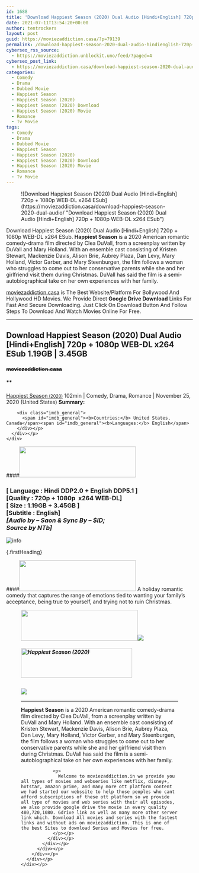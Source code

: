 ```yaml
---
id: 1688
title: 'Download Happiest Season (2020) Dual Audio [Hindi+English] 720p + 1080p WEB-DL x264 ESub'
date: 2021-07-11T13:54:20+00:00
author: tentrockers
layout: post
guid: https://moviezaddiction.casa/?p=79139
permalink: /download-happiest-season-2020-dual-audio-hindienglish-720p-1080p-web-dl-x264-esub/
cyberseo_rss_source:
  - https://moviezaddiction.unblockit.uno/feed/?paged=4
cyberseo_post_link:
  - https://moviezaddiction.casa/download-happiest-season-2020-dual-audio/
categories:
  - Comedy
  - Drama
  - Dubbed Movie
  - Happiest Season
  - Happiest Season (2020)
  - Happiest Season (2020) Download
  - Happiest Season (2020) Movie
  - Romance
  - Tv Movie
tags:
  - Comedy
  - Drama
  - Dubbed Movie
  - Happiest Season
  - Happiest Season (2020)
  - Happiest Season (2020) Download
  - Happiest Season (2020) Movie
  - Romance
  - Tv Movie
---
```

<figure class="entry-thumbnail">![Download Happiest Season (2020) Dual Audio [Hindi+English] 720p + 1080p WEB-DL x264 ESub](https://moviezaddiction.casa/download-happiest-season-2020-dual-audio/ "Download Happiest Season (2020) Dual Audio [Hindi+English] 720p + 1080p WEB-DL x264 ESub") </figure> 

Download Happiest Season (2020) Dual Audio [Hindi+English] 720p + 1080p WEB-DL x264 ESub. **Happiest Season** is a 2020 American romantic comedy-drama film directed by Clea DuVall, from a screenplay written by DuVall and Mary Holland. With an ensemble cast consisting of Kristen Stewart, Mackenzie Davis, Alison Brie, Aubrey Plaza, Dan Levy, Mary Holland, Victor Garber, and Mary Steenburgen, the film follows a woman who struggles to come out to her conservative parents while she and her girlfriend visit them during Christmas. DuVall has said the film is a semi-autobiographical take on her own experiences with her family.<sup id="cite_ref-S3Premiere_5-0" class="reference"></sup>

[moviezaddiction.casa](https://moviezaddiction.casa) is The Best Website/Platform For Bollywood And Hollywood HD Movies. We Provide Direct **Google Drive Download** Links For Fast And Secure Downloading. Just Click On Download Button And Follow Steps To Download And Watch Movies Online For Free.

* * *

## <span>Download Happiest Season (2020) Dual Audio [Hindi+English] 720p + 1080p WEB-DL x264 ESub 1.19GB | 3.45GB</span>

#### <span>~~moviezaddiction.casa~~</span>

#### **</p> 

<div class="imdb_container">
  <div>
    <div class="imdb_dark">
      <div class="imdb_right">
        <span id="movie_title"><a href="https://www.imdb.com/title/tt8522006" target="_blank" rel="noopener">Happiest Season<small> (2020)</small></a></span> <span id="genres">102min | Comedy, Drama, Romance | November 25, 2020 (United States)</span> <span id="summary"><b>Summary: </b></span> </p> 
        
        <div class="imdb_general">
          <span id="imdb_general"><b>Countries:</b> United States, Canada</span><span id="imdb_general"><b>Languages:</b> English</span>
        </div></p>
      </div></p>
    </div>
  </div>
</div>

</b></h4> 

####<img loading="lazy" class="aligncenter" src="https:///moviezaddiction.casa/wp-content/uploads/2018/02/Media-Info.png?zoom=0.8099999785423279&resize=315%2C83&ssl=1" srcset="https://moviezaddiction.casa//wp-content/uploads/2018/02/Media-Info.png?zoom=0.8999999761581421&resize=315%2C83&ssl=1" width="315" height="83" /> 

### <span><span><strong>[ Language : Hindi DDP2.0 + English DDP5.1</strong>&nbsp;]</span><br /><span>[Quality : 720p + 1080p&nbsp; x264 WEB-DL]</span><br /><span>[ Size : 1.19GB + 3.45GB ]</span><br /><span>[Subtitle : English]<br /></span></span><span><em>[Audio by – Saon & Sync By – $ID;<br />Source by NTb]</em></span>  
<img src="https://i.imgur.com/AusysgD.png" alt="info" usemap="#workmap" /> </p> 

<map name="workmap">
  <area alt="imdb" coords="0,0,80,40" shape="rect" href="https://www.imdb.com/title/tt8522006/" target="_blank" />
  
  <area alt="youtube" coords="100,0,180,40" shape="rect" href="https://www.youtube.com/watch?v=kM6XqYsH4MA" target="_blank" />
</map> {.firstHeading}

####<img loading="lazy" class="aligncenter" src="https://moviezaddiction.casa//wp-content/uploads/2018/02/Plot.jpeg?zoom=0.8099999785423279&resize=315%2C83&ssl=1" srcset="https://moviezaddiction.casa//wp-content/uploads/2018/02/Plot.jpeg?zoom=0.8999999761581421&resize=315%2C83&ssl=1" width="315" height="83" /> <span>A holiday romantic comedy that captures the range of emotions tied to wanting your family’s acceptance, being true to yourself, and trying not to ruin Christmas.</span>

<div class="wp-block-image">
  <figure class="aligncenter is-resized"><img loading="lazy" class="aligncenter" src="https://i1.wp.com/moviezaddiction.casa/wp-content/uploads/2018/02/Screenshots-Button.png?zoom=0.8099999785423279&resize=315%2C83&ssl=1" srcset="https://moviezaddiction.casa//wp-content/uploads/2018/02/Screenshots-Button.png?zoom=0.8999999761581421&resize=315%2C83&ssl=1" width="315" height="83" /><img class="aligncenter" src="https://1.bp.blogspot.com/-YS-T1tljusE/YOr0_WgqdVI/AAAAAAAAAHI/BxA4bNEO25o5q2KmAj-SdjTIT82G5Z7MQCLcBGAsYHQ/s16000/Happiest%2BSeason%2B%25282020%2529%2B1080p%2BWEB-DL%2Bx264%2B%255BHindi%2BDDP2.0%2B%252B%2BEnglish%2BDDP5.1%255D%2BESub%2B3.45GB%2B%255BWww.MoviezAddiction.Casa%255D.mkv.jpg" /> </p> 
  
  <h4 class="summary_text">
    <em><img loading="lazy" class="aligncenter" src="https://i2.wp.com/moviezaddiction.casa/wp-content/uploads/2018/02/Download-Button-1.png?zoom=0.8099999785423279&resize=300%2C80&ssl=1" srcset="https://i2.wp.com/moviezaddiction.casa/wp-content/uploads/2018/02/Download-Button-1.png?zoom=0.8999999761581421&resize=300%2C80&ssl=1" alt="Happiest Season (2020)" width="300" height="80" /></em>
  </h4>
  
  <h2>
    <img class="aligncenter" src="https://i.imgur.com/Ds7bb.gif" />
  </h2>
  
  <hr />
  
  <div class="mod" data-md="50" data-hveid="250" data-ved="0ahUKEwi-7dnvqo7WAhXLsFQKHTILBKEQkCkI-gEoAzAn">
    <div class="_cgc kno-fb-ctx" data-hveid="251" data-ved="0ahUKEwi-7dnvqo7WAhXLsFQKHTILBKEQziAI-wEoADAn">
      <div class="r-iH9cFH0n0MiE">
        <div class="mod" data-md="50" data-hveid="228" data-ved="0ahUKEwjniJq86tTWAhULK48KHU9mChkQkCkI5AEoBDAh">
          <div class="_cgc kno-fb-ctx" data-hveid="229" data-ved="0ahUKEwjniJq86tTWAhULK48KHU9mChkQziAI5QEoADAh">
            <div class="r-iwKCMzMr_HBQ">
              <div class="overviewContainer ng-star-inserted">
                <p>
                  <strong>Happiest Season</strong> is a 2020 American romantic comedy-drama film directed by Clea DuVall, from a screenplay written by DuVall and Mary Holland. With an ensemble cast consisting of Kristen Stewart, Mackenzie Davis, Alison Brie, Aubrey Plaza, Dan Levy, Mary Holland, Victor Garber, and Mary Steenburgen, the film follows a woman who struggles to come out to her conservative parents while she and her girlfriend visit them during Christmas. DuVall has said the film is a semi-autobiographical take on her own experiences with her family.
                </p>
                
                <p>
                  Welcome to moviezaddiction.in we provide you all types of movies and webseries like netflix, disney+, hotstar, amazon prime, and many more ott platform content we had started our webssite to help those peoples who cant afford subscriptions of these ott platform so we provide all type of movies and web series with their all episodes, we also provide google drive the movie in every quality 480,720,1080. Gdrive link as well as many more other server link which. Download All movies and series with the fastest links and without ads on moviezaddiction. This is one of the best Sites to download Series and Movies for free.
                </p></p>
              </div></p>
            </div></p>
          </div></p>
        </div></p>
      </div></p>
    </div></p>
  </div></figure>
</div>